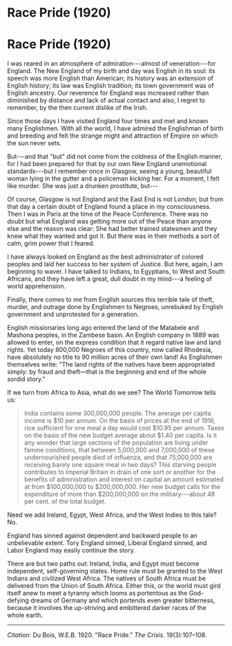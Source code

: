 <!--
title:   Race Pride
author:  Du Bois, W.E.B.
journal: The Crisis
year:    1920
volume:  19
issue:   3
pages:   107-108
-->

# Race Pride (1920)

# Race Pride (1920)

I was reared in an atmosphere of admiration---almost of veneration---for England. The New England of my birth and day was English in its soul: its speech was more English than American; its history was an extension of English history; its law was English tradition; its town government was of English ancestry. Our reverence for England was increased rather than diminished by distance and lack of actual contact and also, I regret to remember, by the then current dislike of the Irish. 

Since those days I have visited England four times and met and known many Englishmen. With all the world, I have admired the Englishman of birth and breeding and felt the strange might and attraction of Empire on which the sun never sets. 

But---and that "but" did not come from the coldness of the English manner, for I had been prepared for that by our own New England unemotional standards---but I remember once in Glasgow, seeing a young, beautiful woman lying in the gutter and a policeman kicking her. For a moment, I felt like murder. She was just a drunken prostitute, but--- 

Of course, Glasgow is not England and the East End is not London; but from that day a certain doubt of England found a place in my consciousness. Then I was in Paris at the time of the Peace Conference. There was no doubt but what England was getting more out of the Peace than anyone else and the reason was clear: She had better trained statesmen and they knew what they wanted and got it. But there was in their methods a sort of calm, grim power that I feared. 

I have always looked on England as the best administrator of colored peoples and laid her success to her system of Justice. But here, again, I am beginning to waver. I have talked to Indians, to Egyptians, to West and South Africans, and they have left a great, dull doubt in my mind---a feeling of world apprehension. 

Finally, there comes to me from English sources this terrible tale of theft, murder, and outrage done by Englishmen to Negroes, unrebuked by English government and unprotested for a generation. 

English missionaries long ago entered the land of the Matabele and Mashona peoples, in the Zambese basin. An English company in 1889 was allowed to enter, on the express condition that it regard native law and land rights. Yet today 800,000 Negroes of this country, now called Rhodesia, have absolutely no title to 90 million acres of their own land! As Englishmen themselves write: "The land rights of the natives have been appropriated simply: by fraud and theft—that is the beginning and end of the whole sordid story." 

If we turn from Africa to Asia, what do we see? The World Tomorrow tells us: 

> India contains some 300,000,000 people. The average per capita income is $10 per annum. On the basis of prices at the end of 1916, rice sufficient for one meal a day would cost $10.95 per annum. Taxes on the basis of the new budget average about $1.40 per capita. Is it any wonder that large sections of the population are living under famine conditions, that between 5,000,000 and 7,000,000 of these undernourished people died of influenza, and that 75,000,000 are receiving barely one square meal in two days? This starving people contributes to Imperial Britain in drain of one sort or another for the benefits of administration and interest on capital an amount estimated at from $100,000,000 to $200,000,000. Her new budget calls for the expenditure of more than $200,000,000 on the military---about 48 per cent. of the total budget.

Need we add Ireland, Egypt, West Africa, and the West Indies to this tale? No. 

England has sinned against dependent and backward people to an unbelievable extent. Tory England sinned, Liberal England sinned, and Labor England may easily continue the story. 

There are but two paths out: Ireland, India, and Egypt must become independent, self-governing states. Home rule must be granted to the West Indians and civilized West Africa. The natives of South Africa must be delivered from the Union of South Africa. Either this, or the world must gird itself anew to meet a tyranny which looms as portentous as the God-defying dreams of Germany and which portends even greater bitterness, because it involves the up-striving and embittered darker races of the whole earth. 

______________
*Citation:* Du Bois, W.E.B. 1920. "Race Pride." *The Crisis*. 19(3):107&ndash;108.